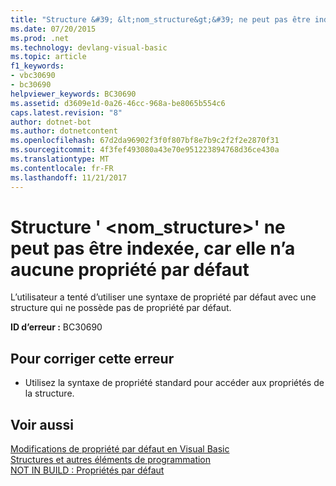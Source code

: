 ```yaml
---
title: "Structure &#39; &lt;nom_structure&gt;&#39; ne peut pas être indexée, car elle n’a aucune propriété par défaut"
ms.date: 07/20/2015
ms.prod: .net
ms.technology: devlang-visual-basic
ms.topic: article
f1_keywords:
- vbc30690
- bc30690
helpviewer_keywords: BC30690
ms.assetid: d3609e1d-0a26-46cc-968a-be8065b554c6
caps.latest.revision: "8"
author: dotnet-bot
ms.author: dotnetcontent
ms.openlocfilehash: 67d2da96902f3f0f807bf8e7b9c2f2f2e2870f31
ms.sourcegitcommit: 4f3fef493080a43e70e951223894768d36ce430a
ms.translationtype: MT
ms.contentlocale: fr-FR
ms.lasthandoff: 11/21/2017
---
```

# <a name="structure-39ltstructurenamegt39-cannot-be-indexed-because-it-has-no-default-property"></a>Structure &#39; &lt;nom_structure&gt;&#39; ne peut pas être indexée, car elle n’a aucune propriété par défaut
L’utilisateur a tenté d’utiliser une syntaxe de propriété par défaut avec une structure qui ne possède pas de propriété par défaut.  
  
 **ID d’erreur :** BC30690  
  
## <a name="to-correct-this-error"></a>Pour corriger cette erreur  
  
-   Utilisez la syntaxe de propriété standard pour accéder aux propriétés de la structure.  
  
## <a name="see-also"></a>Voir aussi  
 [Modifications de propriété par défaut en Visual Basic](http://msdn.microsoft.com/en-us/9b8cfad7-40ac-4b83-affb-1ff781755a4c)  
 [Structures et autres éléments de programmation](../../visual-basic/programming-guide/language-features/data-types/structures-and-other-programming-elements.md)  
 [NOT IN BUILD : Propriétés par défaut](http://msdn.microsoft.com/en-us/a70f2a27-8176-4858-935e-f25afdd43ab5)
